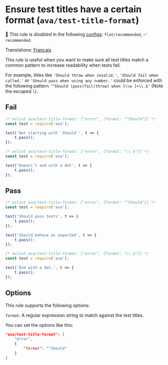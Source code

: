# Ensure test titles have a certain format (`ava/test-title-format`)

🚫 This rule is _disabled_ in the following [configs](https://github.com/avajs/eslint-plugin-ava#recommended-config): `flat/recommended`, ✅ `recommended`.

<!-- end auto-generated rule header -->

Translations: [Français](https://github.com/avajs/ava-docs/blob/main/fr_FR/related/eslint-plugin-ava/docs/rules/test-title-format.md)

This rule is useful when you want to make sure all test titles match a common pattern to increase readability when tests fail.

For example, titles like `'Should throw when invalid.'`, `'Should fail when called.'` or `'Should pass when using any number.'` could be enforced with the following pattern `'^Should (pass|fail|throw) when [\\w ]+\\.$'` (Note the escaped `\`).

## Fail

```js
/* eslint ava/test-title-format: ["error", {format: "^Should"}] */
const test = require('ava');

test('Not starting with `Should`', t => {
	t.pass();
});
```

```js
/* eslint ava/test-title-format: ["error", {format: "\\.$"}] */
const test = require('ava');

test('Doesn\'t end with a dot', t => {
	t.pass();
});
```

## Pass

```js
/* eslint ava/test-title-format: ["error", {format: "^Should"}] */
const test = require('ava');

test('Should pass tests', t => {
	t.pass();
});

test('Should behave as expected', t => {
	t.pass();
});
```

```js
/* eslint ava/test-title-format: ["error", {format: "\\.$"}] */
const test = require('ava');

test('End with a dot.', t => {
	t.pass();
});
```

## Options

This rule supports the following options:

`format`: A regular expression string to match against the test titles.

You can set the options like this:

```json
"ava/test-title-format": [
	"error",
	{
		"format": "^Should"
	}
]
```
